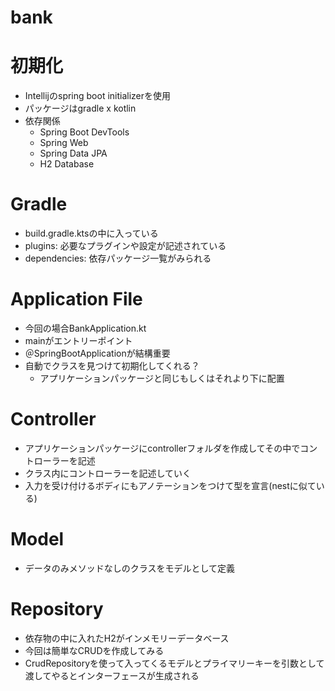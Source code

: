 # bank

# 初期化
- Intellijのspring boot initializerを使用
- パッケージはgradle x kotlin
- 依存関係
  - Spring Boot DevTools
  - Spring Web
  - Spring Data JPA
  - H2 Database

# Gradle
- build.gradle.ktsの中に入っている
- plugins: 必要なプラグインや設定が記述されている
- dependencies: 依存パッケージ一覧がみられる

# Application File
- 今回の場合BankApplication.kt
- mainがエントリーポイント
- ＠SpringBootApplicationが結構重要
- 自動でクラスを見つけて初期化してくれる？
  - アプリケーションパッケージと同じもしくはそれより下に配置

# Controller
- アプリケーションパッケージにcontrollerフォルダを作成してその中でコントローラーを記述
- クラス内にコントローラーを記述していく
- 入力を受け付けるボディにもアノテーションをつけて型を宣言(nestに似ている)

# Model
- データのみメソッドなしのクラスをモデルとして定義

# Repository
- 依存物の中に入れたH2がインメモリーデータベース
- 今回は簡単なCRUDを作成してみる
- CrudRepositoryを使って入ってくるモデルとプライマリーキーを引数として渡してやるとインターフェースが生成される

